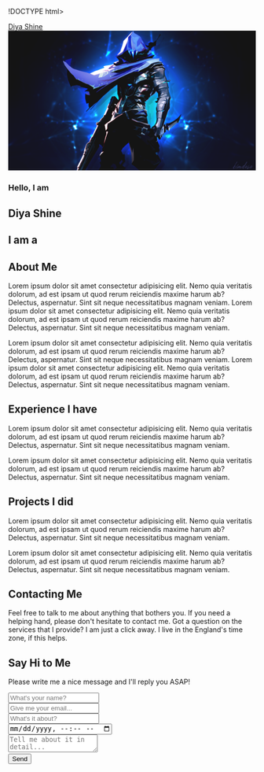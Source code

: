 !DOCTYPE html>
<html lang="en">
  <head>
    <meta charset="UTF-8" />
    <meta name="viewport" content="width=device-width, initial-scale=1.0" />
    <title>Diya Shine</title>
    <link rel="stylesheet" href="https://fonts.googleapis.com/css2?family=Montserrat:wght@300;400;600&display=swap" />
    <link rel="stylesheet" href="https://stackpath.bootstrapcdn.com/font-awesome/4.7.0/css/font-awesome.min.css" />
    <link rel="stylesheet" href="https://stackpath.bootstrapcdn.com/bootstrap/4.5.2/css/bootstrap.min.css" />
    <link rel="stylesheet" href="./style.css" />
    <script src="https://code.jquery.com/jquery-3.5.1.min.js"></script>
    <script src="https://stackpath.bootstrapcdn.com/bootstrap/4.5.2/js/bootstrap.bundle.min.js"></script>
    <script src="https://rawcdn.githack.com/albburtsev/jquery.typist/f4f429fad5bab374b1cf01da52ce4e469758afe6/dist/jquery.typist.min.js"></script>
    <script src="./script.js"></script>
  </head>
  <body>
    <nav class="navbar fixed-top navbar-dark bg-dark">
      <a class="navbar-brand" href="">Diya Shine</a>
    </nav>
    <section id="intro">
      <img src="./banner.png" alt="Diya Shine" />
      <div class="content">
        <h3>Hello, I am</h3>
        <h1>Diya Shine</h1>
        <h2>I am a <span></span></h2>
        <div class="socials">
          <a target="_blank" href=""><i class="fa fa-facebook"></i></a>
          <a target="_blank" href=""><i class="fa fa-twitter"></i></a>
          <a target="_blank" href=""><i class="fa fa-linkedin"></i></a>
          <a target="_blank" href=""><i class="fa fa-stack-overflow"></i></a>
          <a target="_blank" href=""><i class="fa fa-stack-exchange"></i></a>
          <a target="_blank" href=""><i class="fa fa-github"></i></a>
          <a target="_blank" href=""><i class="fa fa-gitlab"></i></a>
        </div>
      </div>
      <div class="go-down">
        <a href="#about" class="mouse"></a>
      </div>
    </section>
    <section id="about">
      <div class="container-fluid">
        <div class="row">
          <div class="col-12">
            <h2>About Me</h2>
            <p>Lorem ipsum dolor sit amet consectetur adipisicing elit. Nemo quia veritatis dolorum, ad est ipsam ut quod rerum reiciendis maxime harum ab? Delectus, aspernatur. Sint sit neque necessitatibus magnam veniam. Lorem ipsum dolor sit amet consectetur adipisicing elit. Nemo quia veritatis dolorum, ad est ipsam ut quod rerum reiciendis maxime harum ab? Delectus, aspernatur. Sint sit neque necessitatibus magnam veniam.</p>
            <p>Lorem ipsum dolor sit amet consectetur adipisicing elit. Nemo quia veritatis dolorum, ad est ipsam ut quod rerum reiciendis maxime harum ab? Delectus, aspernatur. Sint sit neque necessitatibus magnam veniam. Lorem ipsum dolor sit amet consectetur adipisicing elit. Nemo quia veritatis dolorum, ad est ipsam ut quod rerum reiciendis maxime harum ab? Delectus, aspernatur. Sint sit neque necessitatibus magnam veniam.</p>
          </div>
        </div>
      </div>
    </section>
    <section id="experience">
      <div class="container-fluid">
        <div class="row">
          <div class="col-12 col-md-6">
            <h2>Experience I have</h2>
            <p>Lorem ipsum dolor sit amet consectetur adipisicing elit. Nemo quia veritatis dolorum, ad est ipsam ut quod rerum reiciendis maxime harum ab? Delectus, aspernatur. Sint sit neque necessitatibus magnam veniam.</p>
            <p>Lorem ipsum dolor sit amet consectetur adipisicing elit. Nemo quia veritatis dolorum, ad est ipsam ut quod rerum reiciendis maxime harum ab? Delectus, aspernatur. Sint sit neque necessitatibus magnam veniam.</p>
          </div>
          <div class="col-12 col-md-6">
            <h2>Projects I did</h2>
            <p>Lorem ipsum dolor sit amet consectetur adipisicing elit. Nemo quia veritatis dolorum, ad est ipsam ut quod rerum reiciendis maxime harum ab? Delectus, aspernatur. Sint sit neque necessitatibus magnam veniam.</p>
            <p>Lorem ipsum dolor sit amet consectetur adipisicing elit. Nemo quia veritatis dolorum, ad est ipsam ut quod rerum reiciendis maxime harum ab? Delectus, aspernatur. Sint sit neque necessitatibus magnam veniam.</p>
          </div>
        </div>
        <div class="row">
          <div class="col-12 col-md-5">
            <h2>Contacting Me</h2>
            <p class="text-center p-3">
              <i class="fa fa-3x fa-clock-o mr-3"></i>
              <i class="fa fa-3x fa-comments-o"></i>
            </p>
            <p>Feel free to talk to me about anything that bothers you. If you need a helping hand, please don't hesitate to contact me. Got a question on the services that I provide? I am just a click away. I live in the England's time zone, if this helps.</p>
          </div>
          <div class="col-12 col-md-7">
            <h2 class="mb-3">Say Hi to Me</h2>
            <p>Please write me a nice message and I'll reply you ASAP!</p>
            <form>
              <div class="row">
                <div class="col-6">
                  <div class="form-group">
                    <input type="text" name="Name" placeholder="What's your name?" class="form-control" required />
                  </div>
                </div>
                <div class="col-6">
                  <div class="form-group">
                    <input type="email" name="Email" placeholder="Give me your email..." class="form-control" required />
                  </div>
                </div>
              </div>
              <div class="row">
                <div class="col-9">
                  <div class="form-group">
                    <input type="text" name="Subject" placeholder="What's it about?" class="form-control" required />
                  </div>
                </div>
                <div class="col-3">
                  <div class="form-group">
                    <input type="datetime-local" name="Appointment" placeholder="When?" class="form-control" />
                  </div>
                </div>
                <div class="col-12">
                  <div class="form-group">
                    <textarea name="Message" placeholder="Tell me about it in detail..." class="form-control" required></textarea>
                  </div>
                  <button type="submit" class="btn btn-success">Send</button>
                </div>
              </div>
            </form>
          </div>
        </div>
      </div>
    </section>
  </body>
</html>

